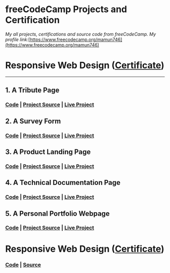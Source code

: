 # freeCodeCamp Projects and Certification

_My all projects, certifications and source code from freeCodeCamp. My profile link:_[https://www.freecodecamp.org/mamun746](https://www.freecodecamp.org/mamun746)

# Responsive Web Design ([Certificate](https://www.freecodecamp.org/certification/mamun746/responsive-web-design))

---

## 1. A Tribute Page

### [Code](https://github.com/Mamun746/fcc-tribute-page) | [Project Source](https://learn.freecodecamp.org/responsive-web-design/responsive-web-design-projects/build-a-tribute-page) | [Live Project](https://fcc-tributepage.netlify.com/)

## 2. A Survey Form

### [Code](https://github.com/Mamun746/fcc-survey-form) | [Project Source](https://learn.freecodecamp.org/responsive-web-design/responsive-web-design-projects/build-a-survey-form) | [Live Project](https://fcc-survey-form-page.netlify.com/)

## 3. A Product Landing Page

### [Code](https://github.com/Mamun746/fcc-landing-page) | [Project Source](https://learn.freecodecamp.org/responsive-web-design/responsive-web-design-projects/build-a-product-landing-page) | [Live Project](https://fcc-landing-page.netlify.com/)

## 4. A Technical Documentation Page

### [Code](https://github.com/Mamun746/fcc-technical-documentation-page) | [Project Source](https://learn.freecodecamp.org/responsive-web-design/responsive-web-design-projects/build-a-technical-documentation-page) | [Live Project](https://fcc-documentation-page.netlify.com/)

## 5. A Personal Portfolio Webpage

### [Code](https://github.com/Mamun746/fcc-portfolio) | [Project Source](https://learn.freecodecamp.org/responsive-web-design/responsive-web-design-projects/build-a-personal-portfolio-webpage) | [Live Project](https://fcc-portfolio-page.netlify.com/)

# Responsive Web Design ([Certificate](https://www.freecodecamp.org/certification/mamun746/javascript-algorithms-and-data-structures))

### [Code](https://github.com/Mamun746/fcc-JavaScript-Algorithms-and-Data-Structures) | [Source](https://learn.freecodecamp.org/javascript-algorithms-and-data-structures/basic-javascript/)
